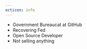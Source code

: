 ```yaml
---
octicon: info
---
```


* Government Bureaucat at GitHub
* Recovering Fed
* Open Source Developer
* Not selling anything
